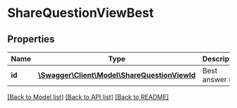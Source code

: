 # ShareQuestionViewBest

## Properties
Name | Type | Description | Notes
------------ | ------------- | ------------- | -------------
**id** | [**\Swagger\Client\Model\ShareQuestionViewId**](ShareQuestionViewId.md) | Best answer id | 

[[Back to Model list]](../README.md#documentation-for-models) [[Back to API list]](../README.md#documentation-for-api-endpoints) [[Back to README]](../README.md)



